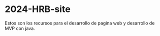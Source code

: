 # 2024-HRB-site
Estos son los recursos para el desarrollo de pagina web y desarrollo de MVP con java.
